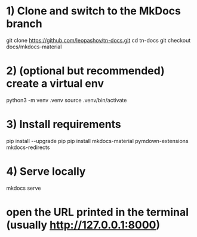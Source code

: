 # 1) Clone and switch to the MkDocs branch
git clone https://github.com/leopashov/tn-docs.git
cd tn-docs
git checkout docs/mkdocs-material

# 2) (optional but recommended) create a virtual env
python3 -m venv .venv
source .venv/bin/activate

# 3) Install requirements
pip install --upgrade pip
pip install mkdocs-material pymdown-extensions mkdocs-redirects

# 4) Serve locally
mkdocs serve
# open the URL printed in the terminal (usually http://127.0.0.1:8000)
